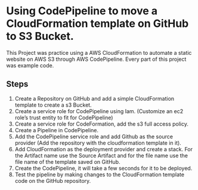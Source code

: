 # Using CodePipeline to move a CloudFormation template on GitHub to S3 Bucket.

This Project was practice using a AWS CloudFormation to automate a static website on AWS S3 through AWS CodePipeline. Every part of this project was example code.

## Steps 

1. Create a Repository on GitHub and add a simple CloudFormation template to create a s3 Bucket.  
2. Create a service role for CodePipeline using Iam. (Customize an ec2 role’s trust entity to fit for CodePipeline)
3. Create a service role for CodeFormation, add the s3 full access policy.
4. Create a Pipeline in CodePipeline. 
5.  Add the CodePipeline service role and add Github as the source provider (Add the repository with the cloudformation template in it).
6.  Add CloudFormation as the deployment provider and create a stack. For the Artifact name use the Source Artifact and for the file name use the file name of the template saved on GitHub. 
7.  Create the CodePipeline, it will take a few seconds for it to be deployed. 
8. Test the pipeline by making changes to the CloudFormation template code on the GitHub repository.

